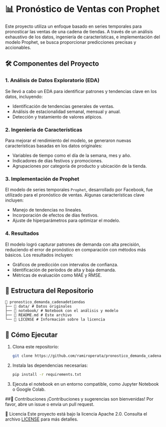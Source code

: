 # 📊 Pronóstico de Ventas con Prophet  

Este proyecto utiliza un enfoque basado en series temporales para pronosticar las ventas de una cadena de tiendas. A través de un análisis exhaustivo de los datos, ingeniería de características, e implementación del modelo Prophet, se busca proporcionar predicciones precisas y accionables.  

## 🛠️ Componentes del Proyecto  
### 1. Análisis de Datos Exploratorio (EDA)  
Se llevó a cabo un EDA para identificar patrones y tendencias clave en los datos, incluyendo:  
- Identificación de tendencias generales de ventas.  
- Análisis de estacionalidad semanal, mensual y anual.  
- Detección y tratamiento de valores atípicos.  

### 2. Ingeniería de Características  
Para mejorar el rendimiento del modelo, se generaron nuevas características basadas en los datos originales:  
- Variables de tiempo como el día de la semana, mes y año.  
- Indicadores de días festivos y promociones.  
- Agrupaciones por categoría de producto y ubicación de la tienda.  

### 3. Implementación de Prophet  
El modelo de series temporales `Prophet`, desarrollado por Facebook, fue utilizado para el pronóstico de ventas. Algunas características clave incluyen:  
- Manejo de tendencias no lineales.  
- Incorporación de efectos de días festivos.  
- Ajuste de hiperparámetros para optimizar el modelo.  

### 4. Resultados  
El modelo logró capturar patrones de demanda con alta precisión, reduciendo el error de pronóstico en comparación con métodos más básicos. Los resultados incluyen:  
- Gráficos de predicción con intervalos de confianza.  
- Identificación de períodos de alta y baja demanda.  
- Métricas de evaluación como MAE y RMSE.  

## 📂 Estructura del Repositorio
```
📁 pronostico_demanda_cadenadetiendas
├── 📂 data/ # Datos originales
├── 📂 notebook/ # Notebook con el análisis y modelo
├── 📜 README.md # Este archivo
└── 📜 LICENSE # Información sobre la licencia
```

## 🚀 Cómo Ejecutar

1. Clona este repositorio:  
   ```bash
   git clone https://github.com/ramiroperata/pronostico_demanda_cadenadetiendas.git

2. Instala las dependencias necesarias:  
   ```bash
   pip install -r requirements.txt

3. Ejecuta el notebook en un entorno compatible, como Jupyter Notebook o Google Colab.

##🤝 Contribuciones
¡Contribuciones y sugerencias son bienvenidas! Por favor, abre un issue o envía un pull request.

📜 Licencia
Este proyecto está bajo la licencia Apache 2.0. Consulta el archivo [LICENSE](LICENSE) para más detalles.
